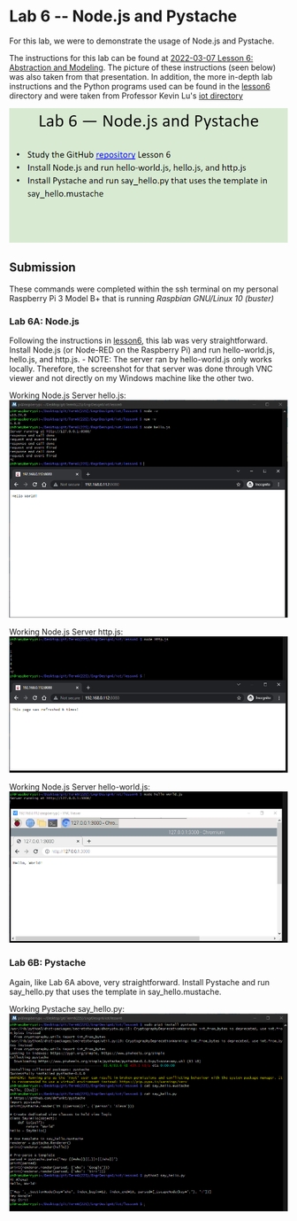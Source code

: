 # Lab 6 -- Node.js and Pystache
For this lab, we were to demonstrate the usage of Node.js and Pystache.

The instructions for this lab can be found at [2022-03-07 Lesson 6: Abstraction and Modeling](https://goo.gl/eJ7zFn). The picture of these instructions (seen below) was also taken from that presentation. In addition, the more in-depth lab instructions and the Python programs used can be found in the [lesson6](./lesson6) directory and were taken from Professor Kevin Lu's [iot directory](https://github.com/kevinwlu/iot/tree/master/lesson6)

![Lab Instructions](./Instructions.PNG)

## Submission
These commands were completed within the ssh terminal on my personal Raspberry Pi 3 Model B+ that is running *Raspbian GNU/Linux 10 (buster)*

### Lab 6A: Node.js
Following the instructions in [lesson6](https://github.com/kevinwlu/iot/tree/master/lesson6), this lab was very straightforward. Install Node.js (or Node-RED on the Raspberry Pi) and run hello-world.js, hello.js, and http.js.
	- NOTE: The server ran by hello-world.js only works locally. Therefore, the screenshot for that server was done through VNC viewer and not directly on my Windows machine like the other two.

Working Node.js Server hello.js:
![Node hello.js](./node_hello.PNG)

Working Node.js Server http.js:
![Node http.js](./node_http.PNG)

Working Node.js Server hello-world.js:
![Node hello-world.js](./node_hello_world.PNG)

### Lab 6B: Pystache
Again, like Lab 6A above, very straightforward. Install Pystache and run say_hello.py that uses the template in say_hello.mustache.

Working Pystache say_hello.py:
![Pystache say_hello.py](./pystache_say_hello.PNG)

